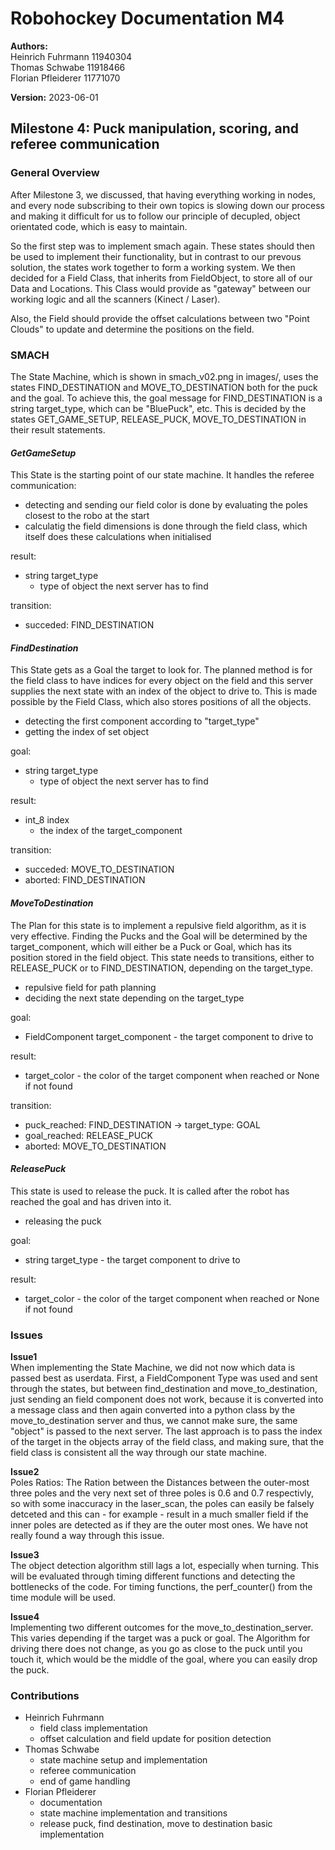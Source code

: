 # Robohockey Documentation M4
**Authors:**</br>
Heinrich Fuhrmann 11940304 </br>
Thomas Schwabe 11918466</br>
Florian Pfleiderer 11771070</br>

**Version:** 
2023-06-01

## Milestone 4: Puck manipulation, scoring, and referee communication
### General Overview
After Milestone 3, we discussed, that having everything working in nodes, and every node subscribing to their own topics is slowing down our process and making it difficult for us to follow our principle of decupled, object orientated code, which is easy to maintain. 

So the first step was to implement smach again. These states should then be used to implement their functionality, but in contrast to our prevous solution, the states work together to form a working system.
We then decided for a Field Class, that inherits from FieldObject, to store all of our Data and Locations. 
This Class would provide as "gateway" between our working logic and all the scanners (Kinect / Laser).

Also, the Field should provide the offset calculations between two "Point Clouds" to update and determine the positions on the field.

### SMACH
The State Machine, which is shown in smach_v02.png in images/, uses the states FIND_DESTINATION and MOVE_TO_DESTINATION both for the puck and the goal.
To achieve this, the goal message for FIND_DESTINATION is a string target_type, which can be "BluePuck", etc.
This is decided by the states GET_GAME_SETUP, RELEASE_PUCK, MOVE_TO_DESTINATION in their result statements.
#### *GetGameSetup*
This State is the starting point of our state machine. It handles the referee communication:
- detecting and sending our field color is done by evaluating the poles closest to the robo at the start
- calculatig the field dimensions is done through the field class, which itself does these calculations when initialised

result: 
- string target_type 
    - type of object the next server has to find

transition:
- succeded: FIND_DESTINATION

#### *FindDestination*
This State gets as a Goal the target to look for. The planned method is for the field class to have indices for every object on the field and this server supplies the next state with an index of the object to drive to. 
This is made possible by the Field Class, which also stores positions of all the objects.
- detecting the first component according to "target_type"
- getting the index of set object 
    
goal: 
- string target_type
    - type of object the next server has to find
    
result: 
- int_8 index
    - the index of the target_component

transition:
- succeded: MOVE_TO_DESTINATION
- aborted: FIND_DESTINATION

#### *MoveToDestination*
The Plan for this state is to implement a repulsive field algorithm, as it is very effective.
Finding the Pucks and the Goal will be determined by the target_component, which will either be a Puck or Goal, which has its position stored in the field object. 
This state needs to transitions, either to RELEASE_PUCK or to FIND_DESTINATION, depending on the target_type.
- repulsive field for path planning
- deciding the next state depending on the target_type

goal:
- FieldComponent target_component - the target component to drive to
    
result: 
- target_color - the color of the target component when reached or None if not found

transition:
- puck_reached: FIND_DESTINATION -> target_type: GOAL
- goal_reached: RELEASE_PUCK
- aborted: MOVE_TO_DESTINATION

#### *ReleasePuck*
This state is used to release the puck. It is called after the robot has reached the goal and has driven into it.
- releasing the puck

goal:
- string target_type - the target component to drive to

result:
- target_color - the color of the target component when reached or None if not found

### Issues 
**Issue1** <br>
When implementing the State Machine, we did not now which data is passed best as userdata. First, a FieldComponent Type was used and sent through the states, but between find_destination and move_to_destination, just sending an field component does not work, because it is converted into a message class and then again converted into a python class by the move_to_destination server and thus, we cannot make sure, the same "object" is passed to the next server.
The last approach is to pass the index of the target in the objects array of the field class, and making sure, that the field class is consistent all the way through our state machine.

**Issue2** <br>
Poles Ratios: The Ration between the Distances between the outer-most three poles and the very next set of three poles is 0.6 and 0.7 respectivly, so with some inaccuracy in the laser_scan, the poles can easily be falsely detceted and this can - for example - result in a much smaller field if the inner poles are detected as if they are the outer most ones. We have not really found a way through this issue.

**Issue3** <br>
The object detection algorithm still lags a lot, especially when turning. This will be evaluated through timing different functions and detecting the bottlenecks of the code. For timing functions, the perf_counter() from the time module will be used.

**Issue4** <br>
Implementing two different outcomes for the move_to_destination_server. This varies depending if the target was a puck or goal. The Algorithm for driving there does not change, as you go as close to the puck until you touch it, which would be the middle of the goal, where you can easily drop the puck.

### Contributions
- Heinrich Fuhrmann
    - field class implementation
    - offset calculation and field update for position detection
- Thomas Schwabe
    - state machine setup and implementation
    - referee communication
    - end of game handling
- Florian Pfleiderer
    - documentation
    - state machine implementation and transitions
    - release puck, find destination, move to destination basic implementation

